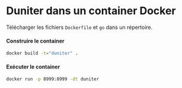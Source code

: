 # Duniter dans un container Docker

Télécharger les fichiers `Dockerfile` et `go` dans un répertoire.

#### Construire le container

```sh
docker build -t="duniter" .
```

#### Exécuter le container

```sh
docker run -p 8999:8999 -dt duniter
````
